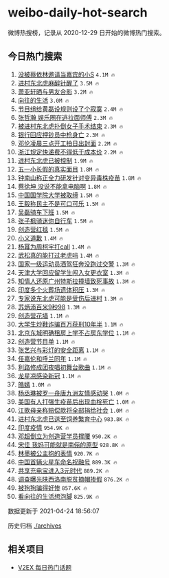 # weibo-daily-hot-search

微博热搜榜，记录从 2020-12-29 日开始的微博热门搜索。

## 今日热门搜索

<!-- BEGIN -->

1. [没被蔡依林邀请当嘉宾的小S](https://s.weibo.com/weibo?q=%23%E6%B2%A1%E8%A2%AB%E8%94%A1%E4%BE%9D%E6%9E%97%E9%82%80%E8%AF%B7%E5%BD%93%E5%98%89%E5%AE%BE%E7%9A%84%E5%B0%8FS%23&Refer=top) `4.1M 🔥`
1. [进村东北虎麻醉针醒了](https://s.weibo.com/weibo?q=%23%E8%BF%9B%E6%9D%91%E4%B8%9C%E5%8C%97%E8%99%8E%E9%BA%BB%E9%86%89%E9%92%88%E9%86%92%E4%BA%86%23&Refer=top) `3.5M 🔥`
1. [萧亚轩晒与男友合影](https://s.weibo.com/weibo?q=%E8%90%A7%E4%BA%9A%E8%BD%A9%E6%99%92%E4%B8%8E%E7%94%B7%E5%8F%8B%E5%90%88%E5%BD%B1&Refer=top) `3.2M 🔥`
1. [向往的生活](https://s.weibo.com/weibo?q=%E5%90%91%E5%BE%80%E7%9A%84%E7%94%9F%E6%B4%BB&Refer=top) `3.0M 🔥`
1. [节目组给黄磊设规则设了个寂寞](https://s.weibo.com/weibo?q=%23%E8%8A%82%E7%9B%AE%E7%BB%84%E7%BB%99%E9%BB%84%E7%A3%8A%E8%AE%BE%E8%A7%84%E5%88%99%E8%AE%BE%E4%BA%86%E4%B8%AA%E5%AF%82%E5%AF%9E%23&Refer=top) `2.4M 🔥`
1. [张哲瀚 娱乐圈在逃拉面师傅](https://s.weibo.com/weibo?q=%E5%BC%A0%E5%93%B2%E7%80%9A%20%E5%A8%B1%E4%B9%90%E5%9C%88%E5%9C%A8%E9%80%83%E6%8B%89%E9%9D%A2%E5%B8%88%E5%82%85&Refer=top) `2.3M 🔥`
1. [被进村东北虎扑倒女子手术结束](https://s.weibo.com/weibo?q=%E8%A2%AB%E8%BF%9B%E6%9D%91%E4%B8%9C%E5%8C%97%E8%99%8E%E6%89%91%E5%80%92%E5%A5%B3%E5%AD%90%E6%89%8B%E6%9C%AF%E7%BB%93%E6%9D%9F&Refer=top) `2.3M 🔥`
1. [银行回应押钞员中枪身亡](https://s.weibo.com/weibo?q=%23%E9%93%B6%E8%A1%8C%E5%9B%9E%E5%BA%94%E6%8A%BC%E9%92%9E%E5%91%98%E4%B8%AD%E6%9E%AA%E8%BA%AB%E4%BA%A1%23&Refer=top) `2.3M 🔥`
1. [邓伦凌晨三点开工拍日出封面](https://s.weibo.com/weibo?q=%23%E9%82%93%E4%BC%A6%E5%87%8C%E6%99%A8%E4%B8%89%E7%82%B9%E5%BC%80%E5%B7%A5%E6%8B%8D%E6%97%A5%E5%87%BA%E5%B0%81%E9%9D%A2%23&Refer=top) `2.2M 🔥`
1. [浙江规定快递费不得低于成本价](https://s.weibo.com/weibo?q=%23%E6%B5%99%E6%B1%9F%E8%A7%84%E5%AE%9A%E5%BF%AB%E9%80%92%E8%B4%B9%E4%B8%8D%E5%BE%97%E4%BD%8E%E4%BA%8E%E6%88%90%E6%9C%AC%E4%BB%B7%23&Refer=top) `2.2M 🔥`
1. [进村东北虎已被控制](https://s.weibo.com/weibo?q=%23%E8%BF%9B%E6%9D%91%E4%B8%9C%E5%8C%97%E8%99%8E%E5%B7%B2%E8%A2%AB%E6%8E%A7%E5%88%B6%23&Refer=top) `1.9M 🔥`
1. [五一小长假的真实面目](https://s.weibo.com/weibo?q=%23%E4%BA%94%E4%B8%80%E5%B0%8F%E9%95%BF%E5%81%87%E7%9A%84%E7%9C%9F%E5%AE%9E%E9%9D%A2%E7%9B%AE%23&Refer=top) `1.8M 🔥`
1. [钟南山称正全力研发针对变异毒株疫苗](https://s.weibo.com/weibo?q=%23%E9%92%9F%E5%8D%97%E5%B1%B1%E7%A7%B0%E6%AD%A3%E5%85%A8%E5%8A%9B%E7%A0%94%E5%8F%91%E9%92%88%E5%AF%B9%E5%8F%98%E5%BC%82%E6%AF%92%E6%A0%AA%E7%96%AB%E8%8B%97%23&Refer=top) `1.8M 🔥`
1. [蔡徐坤 没说不能拿电脑啊](https://s.weibo.com/weibo?q=%E8%94%A1%E5%BE%90%E5%9D%A4%20%E6%B2%A1%E8%AF%B4%E4%B8%8D%E8%83%BD%E6%8B%BF%E7%94%B5%E8%84%91%E5%95%8A&Refer=top) `1.8M 🔥`
1. [中国国学院大学被取缔](https://s.weibo.com/weibo?q=%23%E4%B8%AD%E5%9B%BD%E5%9B%BD%E5%AD%A6%E9%99%A2%E5%A4%A7%E5%AD%A6%E8%A2%AB%E5%8F%96%E7%BC%94%23&Refer=top) `1.5M 🔥`
1. [王毅称民主不是可口可乐](https://s.weibo.com/weibo?q=%23%E7%8E%8B%E6%AF%85%E7%A7%B0%E6%B0%91%E4%B8%BB%E4%B8%8D%E6%98%AF%E5%8F%AF%E5%8F%A3%E5%8F%AF%E4%B9%90%23&Refer=top) `1.5M 🔥`
1. [吴磊骑车下班](https://s.weibo.com/weibo?q=%23%E5%90%B4%E7%A3%8A%E9%AA%91%E8%BD%A6%E4%B8%8B%E7%8F%AD%23&Refer=top) `1.5M 🔥`
1. [张子枫骑迷你自行车](https://s.weibo.com/weibo?q=%23%E5%BC%A0%E5%AD%90%E6%9E%AB%E9%AA%91%E8%BF%B7%E4%BD%A0%E8%87%AA%E8%A1%8C%E8%BD%A6%23&Refer=top) `1.5M 🔥`
1. [创造营红毯](https://s.weibo.com/weibo?q=%E5%88%9B%E9%80%A0%E8%90%A5%E7%BA%A2%E6%AF%AF&Refer=top) `1.5M 🔥`
1. [小义道歉](https://s.weibo.com/weibo?q=%E5%B0%8F%E4%B9%89%E9%81%93%E6%AD%89&Refer=top) `1.4M 🔥`
1. [杨幂为周柯宇打call](https://s.weibo.com/weibo?q=%23%E6%9D%A8%E5%B9%82%E4%B8%BA%E5%91%A8%E6%9F%AF%E5%AE%87%E6%89%93call%23&Refer=top) `1.4M 🔥`
1. [武松真的能打过老虎吗](https://s.weibo.com/weibo?q=%E6%AD%A6%E6%9D%BE%E7%9C%9F%E7%9A%84%E8%83%BD%E6%89%93%E8%BF%87%E8%80%81%E8%99%8E%E5%90%97&Refer=top) `1.4M 🔥`
1. [国家一级运动员酒驾狂奔没跑过交警](https://s.weibo.com/weibo?q=%E5%9B%BD%E5%AE%B6%E4%B8%80%E7%BA%A7%E8%BF%90%E5%8A%A8%E5%91%98%E9%85%92%E9%A9%BE%E7%8B%82%E5%A5%94%E6%B2%A1%E8%B7%91%E8%BF%87%E4%BA%A4%E8%AD%A6&Refer=top) `1.3M 🔥`
1. [天津大学回应留学生闯入女更衣室](https://s.weibo.com/weibo?q=%23%E5%A4%A9%E6%B4%A5%E5%A4%A7%E5%AD%A6%E5%9B%9E%E5%BA%94%E7%95%99%E5%AD%A6%E7%94%9F%E9%97%AF%E5%85%A5%E5%A5%B3%E6%9B%B4%E8%A1%A3%E5%AE%A4%23&Refer=top) `1.3M 🔥`
1. [知情人还原广州特斯拉撞墙致死事故](https://s.weibo.com/weibo?q=%E7%9F%A5%E6%83%85%E4%BA%BA%E8%BF%98%E5%8E%9F%E5%B9%BF%E5%B7%9E%E7%89%B9%E6%96%AF%E6%8B%89%E6%92%9E%E5%A2%99%E8%87%B4%E6%AD%BB%E4%BA%8B%E6%95%85&Refer=top) `1.3M 🔥`
1. [印度多个火葬场遗体积压](https://s.weibo.com/weibo?q=%23%E5%8D%B0%E5%BA%A6%E5%A4%9A%E4%B8%AA%E7%81%AB%E8%91%AC%E5%9C%BA%E9%81%97%E4%BD%93%E7%A7%AF%E5%8E%8B%23&Refer=top) `1.3M 🔥`
1. [专家说东北虎可能是受伤后进村](https://s.weibo.com/weibo?q=%23%E4%B8%93%E5%AE%B6%E8%AF%B4%E4%B8%9C%E5%8C%97%E8%99%8E%E5%8F%AF%E8%83%BD%E6%98%AF%E5%8F%97%E4%BC%A4%E5%90%8E%E8%BF%9B%E6%9D%91%23&Refer=top) `1.3M 🔥`
1. [苏炳添百米9秒98](https://s.weibo.com/weibo?q=%E8%8B%8F%E7%82%B3%E6%B7%BB%E7%99%BE%E7%B1%B39%E7%A7%9298&Refer=top) `1.3M 🔥`
1. [创造营花墙](https://s.weibo.com/weibo?q=%23%E5%88%9B%E9%80%A0%E8%90%A5%E8%8A%B1%E5%A2%99%23&Refer=top) `1.1M 🔥`
1. [大学生炒鞋诈骗百万获刑10年半](https://s.weibo.com/weibo?q=%23%E5%A4%A7%E5%AD%A6%E7%94%9F%E7%82%92%E9%9E%8B%E8%AF%88%E9%AA%97%E7%99%BE%E4%B8%87%E8%8E%B7%E5%88%9110%E5%B9%B4%E5%8D%8A%23&Refer=top) `1.1M 🔥`
1. [北京东城明确租房上学不占房东学位](https://s.weibo.com/weibo?q=%23%E5%8C%97%E4%BA%AC%E4%B8%9C%E5%9F%8E%E6%98%8E%E7%A1%AE%E7%A7%9F%E6%88%BF%E4%B8%8A%E5%AD%A6%E4%B8%8D%E5%8D%A0%E6%88%BF%E4%B8%9C%E5%AD%A6%E4%BD%8D%23&Refer=top) `1.1M 🔥`
1. [创造营节目单](https://s.weibo.com/weibo?q=%E5%88%9B%E9%80%A0%E8%90%A5%E8%8A%82%E7%9B%AE%E5%8D%95&Refer=top) `1.1M 🔥`
1. [张艺兴与彩灯的安全距离](https://s.weibo.com/weibo?q=%23%E5%BC%A0%E8%89%BA%E5%85%B4%E4%B8%8E%E5%BD%A9%E7%81%AF%E7%9A%84%E5%AE%89%E5%85%A8%E8%B7%9D%E7%A6%BB%23&Refer=top) `1.1M 🔥`
1. [任嘉伦和呼兰同年](https://s.weibo.com/weibo?q=%E4%BB%BB%E5%98%89%E4%BC%A6%E5%92%8C%E5%91%BC%E5%85%B0%E5%90%8C%E5%B9%B4&Refer=top) `1.1M 🔥`
1. [利路修成团夜唱初舞台歌曲](https://s.weibo.com/weibo?q=%23%E5%88%A9%E8%B7%AF%E4%BF%AE%E6%88%90%E5%9B%A2%E5%A4%9C%E5%94%B1%E5%88%9D%E8%88%9E%E5%8F%B0%E6%AD%8C%E6%9B%B2%23&Refer=top) `1.1M 🔥`
1. [龙星凉感染新冠](https://s.weibo.com/weibo?q=%23%E9%BE%99%E6%98%9F%E5%87%89%E6%84%9F%E6%9F%93%E6%96%B0%E5%86%A0%23&Refer=top) `1.1M 🔥`
1. [皓嫣](https://s.weibo.com/weibo?q=%E7%9A%93%E5%AB%A3&Refer=top) `1.0M 🔥`
1. [杨丞琳被罗一舟唐九洲友情感动哭](https://s.weibo.com/weibo?q=%23%E6%9D%A8%E4%B8%9E%E7%90%B3%E8%A2%AB%E7%BD%97%E4%B8%80%E8%88%9F%E5%94%90%E4%B9%9D%E6%B4%B2%E5%8F%8B%E6%83%85%E6%84%9F%E5%8A%A8%E5%93%AD%23&Refer=top) `1.0M 🔥`
1. [美国有人打强生疫苗后出现血栓死亡](https://s.weibo.com/weibo?q=%23%E7%BE%8E%E5%9B%BD%E6%9C%89%E4%BA%BA%E6%89%93%E5%BC%BA%E7%94%9F%E7%96%AB%E8%8B%97%E5%90%8E%E5%87%BA%E7%8E%B0%E8%A1%80%E6%A0%93%E6%AD%BB%E4%BA%A1%23&Refer=top) `1.0M 🔥`
1. [江歌母亲称赔偿款将全部捐给社会](https://s.weibo.com/weibo?q=%23%E6%B1%9F%E6%AD%8C%E6%AF%8D%E4%BA%B2%E7%A7%B0%E8%B5%94%E5%81%BF%E6%AC%BE%E5%B0%86%E5%85%A8%E9%83%A8%E6%8D%90%E7%BB%99%E7%A4%BE%E4%BC%9A%23&Refer=top) `1.0M 🔥`
1. [进村东北虎已送至饲养繁育中心](https://s.weibo.com/weibo?q=%23%E8%BF%9B%E6%9D%91%E4%B8%9C%E5%8C%97%E8%99%8E%E5%B7%B2%E9%80%81%E8%87%B3%E9%A5%B2%E5%85%BB%E7%B9%81%E8%82%B2%E4%B8%AD%E5%BF%83%23&Refer=top) `983.8K 🔥`
1. [印度疫情](https://s.weibo.com/weibo?q=%E5%8D%B0%E5%BA%A6%E7%96%AB%E6%83%85&Refer=top) `954.9K 🔥`
1. [邓超倒立为创造营学员撑腰](https://s.weibo.com/weibo?q=%23%E9%82%93%E8%B6%85%E5%80%92%E7%AB%8B%E4%B8%BA%E5%88%9B%E9%80%A0%E8%90%A5%E5%AD%A6%E5%91%98%E6%92%91%E8%85%B0%23&Refer=top) `950.2K 🔥`
1. [宋佳 我妈可能就是南俪的原型](https://s.weibo.com/weibo?q=%E5%AE%8B%E4%BD%B3%20%E6%88%91%E5%A6%88%E5%8F%AF%E8%83%BD%E5%B0%B1%E6%98%AF%E5%8D%97%E4%BF%AA%E7%9A%84%E5%8E%9F%E5%9E%8B&Refer=top) `928.8K 🔥`
1. [林墨被公主抱的表情](https://s.weibo.com/weibo?q=%23%E6%9E%97%E5%A2%A8%E8%A2%AB%E5%85%AC%E4%B8%BB%E6%8A%B1%E7%9A%84%E8%A1%A8%E6%83%85%23&Refer=top) `920.7K 🔥`
1. [中国首辆火星车命名祝融号](https://s.weibo.com/weibo?q=%23%E4%B8%AD%E5%9B%BD%E9%A6%96%E8%BE%86%E7%81%AB%E6%98%9F%E8%BD%A6%E5%91%BD%E5%90%8D%E7%A5%9D%E8%9E%8D%E5%8F%B7%23&Refer=top) `889.3K 🔥`
1. [共享充电宝进入3元时代](https://s.weibo.com/weibo?q=%23%E5%85%B1%E4%BA%AB%E5%85%85%E7%94%B5%E5%AE%9D%E8%BF%9B%E5%85%A53%E5%85%83%E6%97%B6%E4%BB%A3%23&Refer=top) `889.2K 🔥`
1. [调查曝光陕西洛南脱贫摘帽掺假](https://s.weibo.com/weibo?q=%23%E8%B0%83%E6%9F%A5%E6%9B%9D%E5%85%89%E9%99%95%E8%A5%BF%E6%B4%9B%E5%8D%97%E8%84%B1%E8%B4%AB%E6%91%98%E5%B8%BD%E6%8E%BA%E5%81%87%23&Refer=top) `876.2K 🔥`
1. [被狗狗骗得好惨](https://s.weibo.com/weibo?q=%23%E8%A2%AB%E7%8B%97%E7%8B%97%E9%AA%97%E5%BE%97%E5%A5%BD%E6%83%A8%23&Refer=top) `857.6K 🔥`
1. [看向往的生活想泡脚](https://s.weibo.com/weibo?q=%23%E7%9C%8B%E5%90%91%E5%BE%80%E7%9A%84%E7%94%9F%E6%B4%BB%E6%83%B3%E6%B3%A1%E8%84%9A%23&Refer=top) `825.9K 🔥`

数据更新于 2021-04-24 18:56:07

<!-- END -->

历史归档 [./archives](./archives)

## 相关项目

- [V2EX 每日热门话题](https://github.com/boojack/v2ex-daily-hot-topic)
